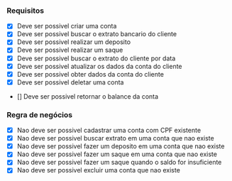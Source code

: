 

###  Requisitos

- [X] Deve ser possivel criar uma conta
- [X] Deve ser possivel buscar o extrato bancario do cliente
- [X] Deve ser possivel realizar um deposito
- [X] Deve ser possivel realizar um saque
- [X] Deve ser possivel buscar o extrato do cliente por data
- [X] Deve ser possivel atualizar os dados da conta do cliente
- [X] Deve ser possivel obter dados da conta do cliente
- [X] Deve ser possivel deletar uma conta
- [] Deve ser possivel retornar o balance da conta


### Regra de negócios

- [X] Nao deve ser possivel cadastrar uma conta com CPF existente
- [X] Nao deve ser possivel buscar extrato em uma conta que nao existe
- [X] Nao deve ser possivel fazer um deposito em uma conta que nao existe
- [X] Nao deve ser possivel fazer um saque em uma conta que nao existe
- [X] Nao deve ser possivel fazer um saque quando o saldo for insuficiente
- [X] Nao deve ser possivel excluir uma conta que nao existe
